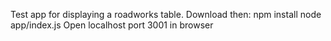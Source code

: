 Test app for displaying a roadworks table.
Download then:
npm install
node app/index.js
Open localhost port 3001 in browser
